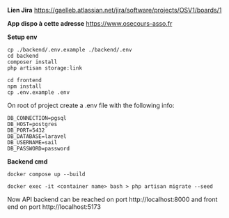 **Lien Jira**
https://gaelleb.atlassian.net/jira/software/projects/OSV1/boards/1

**App dispo à cette adresse**
https://www.osecours-asso.fr

**Setup env**
```
cp ./backend/.env.example ./backend/.env
cd backend
composer install
php artisan storage:link

cd frontend
npm install
cp .env.example .env
```

On root of project create a .env file with the following info: 
```
DB_CONNECTION=pgsql
DB_HOST=postgres
DB_PORT=5432
DB_DATABASE=laravel
DB_USERNAME=sail
DB_PASSWORD=password
```


**Backend cmd**

```
docker compose up --build

docker exec -it <container name> bash > php artisan migrate --seed

```



  

Now API backend can be reached on port http://localhost:8000 and front end on port http://localhost:5173
